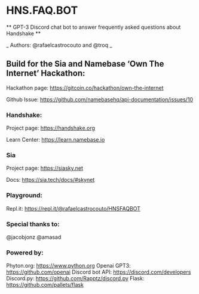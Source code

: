 # HNS.FAQ.BOT

** GPT-3 Discord chat bot to answer frequently asked questions about Handshake **

_ Authors: @rafaelcastrocouto and @troq _

## Build for the Sia and Namebase ‘Own The Internet’ Hackathon:

Hackathon page: https://gitcoin.co/hackathon/own-the-internet

Github Issue: https://github.com/namebasehq/api-documentation/issues/10

### Handshake:

Project page: https://handshake.org

Learn Center: https://learn.namebase.io

### Sia

Project page: https://siasky.net

Docs: https://sia.tech/docs/#skynet

### Playground:

Repl.it: https://repl.it/@rafaelcastrocouto/HNSFAQBOT

### Special thanks to:

@jacobjonz @amasad 

### Powered by:

Phyton.org: https://www.python.org
Openai GPT3: https://github.com/openai
Discord bot API: https://discord.com/developers
Discord.py: https://github.com/Rapptz/discord.py
Flask: https://github.com/pallets/flask